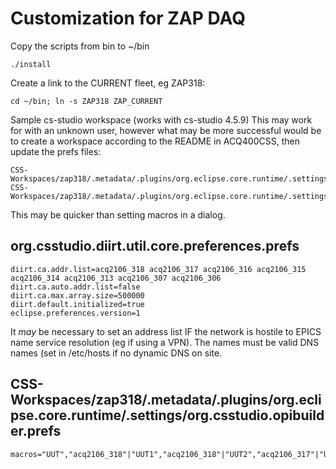 # Customization for ZAP DAQ

Copy the scripts from bin to ~/bin

```
./install
```

Create a link to the CURRENT fleet, eg ZAP318:

```
cd ~/bin; ln -s ZAP318 ZAP_CURRENT
```

Sample cs-studio workspace (works with cs-studio 4.5.9)
This may work for with an unknown user, however what may be more successful 
would be to create a workspace according to the README in ACQ400CSS, then update the prefs files:

```
CSS-Workspaces/zap318/.metadata/.plugins/org.eclipse.core.runtime/.settings/org.csstudio.diirt.util.core.preferences.prefs
CSS-Workspaces/zap318/.metadata/.plugins/org.eclipse.core.runtime/.settings/org.csstudio.opibuilder.prefs
```

This may be quicker than setting macros in a dialog.

## org.csstudio.diirt.util.core.preferences.prefs

```
diirt.ca.addr.list=acq2106_318 acq2106_317 acq2106_316 acq2106_315 acq2106_314 acq2106_313 acq2106_307 acq2106_306
diirt.ca.auto.addr.list=false
diirt.ca.max.array.size=500000
diirt.default.initialized=true
eclipse.preferences.version=1
```

It _may_ be necessary to set an address list IF the network is hostile to EPICS name service resolution (eg if using a VPN). The names must be valid DNS names (set in /etc/hosts if no dynamic DNS on site.


## CSS-Workspaces/zap318/.metadata/.plugins/org.eclipse.core.runtime/.settings/org.csstudio.opibuilder.prefs
```
macros="UUT","acq2106_318"|"UUT1","acq2106_318"|"UUT2","acq2106_317"|"UUT3","acq2106_316"|"UUT4","acq2106_315"|"UUT5","acq2106_314"|"UUT6","acq2106_313"|"UUT7","acq2106_307"|"UUT8","acq2106_306"|"CAPOPI","capture"|"LAUNCHOPI","../ACQ400_LAUNCHER"
```

